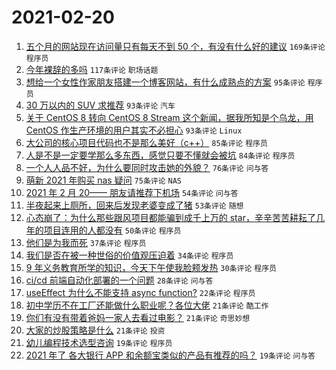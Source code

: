 # 2021-02-20

1. [五个月的网站现在访问量只有每天不到 50 个，有没有什么好的建议](https://www.v2ex.com/t/754576) `169条评论` `程序员`
1. [今年裸辞的多吗](https://www.v2ex.com/t/754455) `117条评论` `职场话题`
1. [想给一个女性作家朋友搭建一个博客网站，有什么成熟点的方案](https://www.v2ex.com/t/754620) `95条评论` `程序员`
1. [30 万以内的 SUV 求推荐](https://www.v2ex.com/t/754523) `93条评论` `汽车`
1. [关于 CentOS 8 转向 CentOS 8 Stream 这个新闻，据我所知是个乌龙，用 CentOS 作生产环境的用户其实不必担心](https://www.v2ex.com/t/754559) `93条评论` `Linux`
1. [大公司的核心项目代码也不是那么美好（c++）](https://www.v2ex.com/t/754480) `85条评论` `程序员`
1. [人是不是一定要学那么多东西，感觉只要不懂就会被坑](https://www.v2ex.com/t/754471) `84条评论` `程序员`
1. [一个人人品不好，为什么要同时攻击她的外貌？](https://www.v2ex.com/t/754625) `76条评论` `问与答`
1. [萌新 2021 年购买 nas 疑问](https://www.v2ex.com/t/754464) `75条评论` `NAS`
1. [2021 年 2 月 20—— 朋友请推荐下机场](https://www.v2ex.com/t/754512) `54条评论` `问与答`
1. [半夜起来上厕所，回来后发现老婆变成了猪](https://www.v2ex.com/t/754441) `53条评论` `随想`
1. [心态崩了：为什么那些跟风项目都能骗到成千上万的 star，辛辛苦苦耕耘了几年的项目连用的人都没有](https://www.v2ex.com/t/754710) `50条评论` `程序员`
1. [他们是为我而死](https://www.v2ex.com/t/754701) `37条评论` `程序员`
1. [我们是否在被一种世俗的价值观压迫着](https://www.v2ex.com/t/754690) `34条评论` `程序员`
1. [9 年义务教育所学的知识，今天下午使我脸颊发热](https://www.v2ex.com/t/754660) `30条评论` `程序员`
1. [ci/cd 前端自动化部署的一个问题](https://www.v2ex.com/t/754621) `28条评论` `问与答`
1. [useEffect 为什么不能支持 async function?](https://www.v2ex.com/t/754630) `22条评论` `程序员`
1. [初中学历不在工厂还能做什么职业呢？各位大佬](https://www.v2ex.com/t/754692) `21条评论` `酷工作`
1. [你们有没有带着爸妈一家人去看过电影？](https://www.v2ex.com/t/754673) `21条评论` `奇思妙想`
1. [大家的炒股策略是什么](https://www.v2ex.com/t/754509) `21条评论` `投资`
1. [幼儿编程技术选型咨询](https://www.v2ex.com/t/754565) `19条评论` `程序员`
1. [2021 年了 各大银行 APP 和余额宝类似的产品有推荐的吗？](https://www.v2ex.com/t/754463) `19条评论` `问与答`
